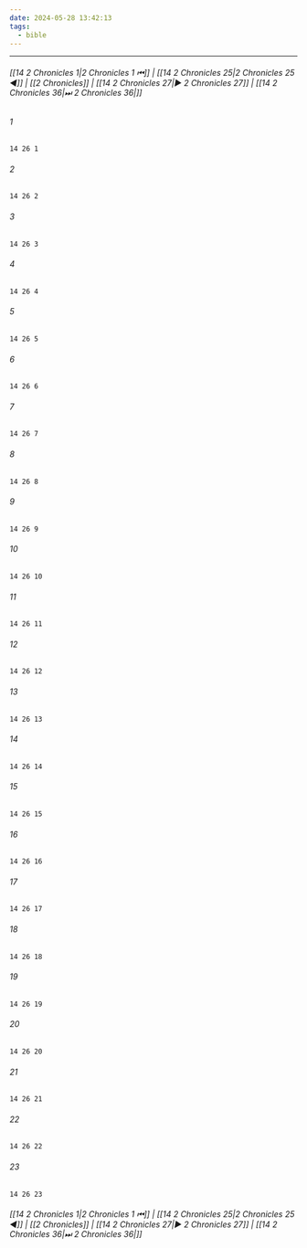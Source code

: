 ```yaml
---
date: 2024-05-28 13:42:13
tags:
  - bible
---
```

___

###### [[14 2 Chronicles 1|2 Chronicles 1 ⏮]] | [[14 2 Chronicles 25|2 Chronicles 25 ◀]] | [[2 Chronicles]] | [[14 2 Chronicles 27|▶ 2 Chronicles 27]] | [[14 2 Chronicles 36|⏭ 2 Chronicles 36|]]

###### 1
``` verse
14 26 1 
```
###### 2
``` verse
14 26 2 
```
###### 3
``` verse
14 26 3 
```
###### 4
``` verse
14 26 4 
```
###### 5
``` verse
14 26 5 
```
###### 6
``` verse
14 26 6 
```
###### 7
``` verse
14 26 7 
```
###### 8
``` verse
14 26 8 
```
###### 9
``` verse
14 26 9 
```
###### 10
``` verse
14 26 10 
```
###### 11
``` verse
14 26 11 
```
###### 12
``` verse
14 26 12 
```
###### 13
``` verse
14 26 13 
```
###### 14
``` verse
14 26 14 
```
###### 15
``` verse
14 26 15 
```
###### 16
``` verse
14 26 16 
```
###### 17
``` verse
14 26 17 
```
###### 18
``` verse
14 26 18 
```
###### 19
``` verse
14 26 19 
```
###### 20
``` verse
14 26 20 
```
###### 21
``` verse
14 26 21 
```
###### 22
``` verse
14 26 22 
```
###### 23
``` verse
14 26 23 
```

###### [[14 2 Chronicles 1|2 Chronicles 1 ⏮]] | [[14 2 Chronicles 25|2 Chronicles 25 ◀]] | [[2 Chronicles]] | [[14 2 Chronicles 27|▶ 2 Chronicles 27]] | [[14 2 Chronicles 36|⏭ 2 Chronicles 36|]]

